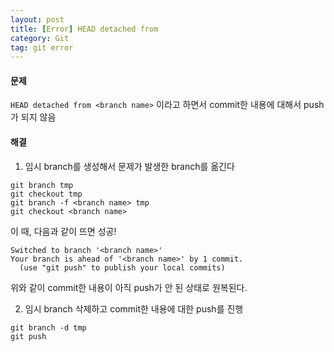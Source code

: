 ```yaml
---
layout: post
title: [Error] HEAD detached from
category: Git
tag: git error
---
```


#### 문제

`HEAD detached from <branch name>` 이라고 하면서 commit한 내용에 대해서 push가 되지 않음

#### 해결

1. 임시 branch를 생성해서 문제가 발생한 branch를 옮긴다

```
git branch tmp
git checkout tmp
git branch -f <branch name> tmp
git checkout <branch name>
```

이 때, 다음과 같이 뜨면 성공!

```
Switched to branch '<branch name>'
Your branch is ahead of '<branch name>' by 1 commit.
  (use "git push" to publish your local commits)
```

위와 같이 commit한 내용이 아직 push가 안 된 상태로 원복된다.

2. 임시 branch 삭제하고 commit한 내용에 대한 push를 진행

```
git branch -d tmp
git push
```
